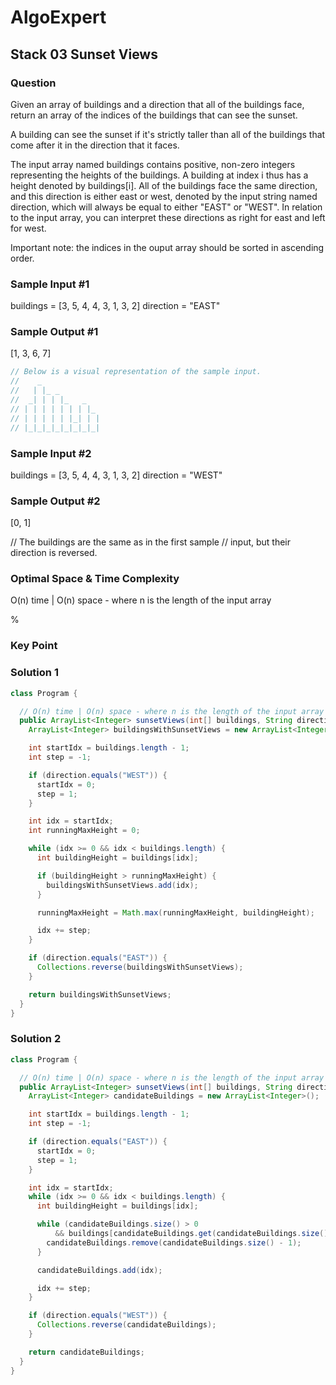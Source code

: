 # AlgoExpert

## Stack 03 Sunset Views

### Question

Given an array of buildings and a direction that all of the buildings face, return an array of the indices of the buildings that can see the sunset.

A building can see the sunset if it's strictly taller than all of the buildings that come after it in the direction that it faces.

The input array named buildings contains positive, non-zero integers representing the heights of the buildings. A building at index i thus has a height denoted by buildings[i]. All of the buildings face the same direction, and this direction is either east or west, denoted by the input string named direction, which will always be equal to either "EAST" or "WEST". In relation to the input array, you can interpret these directions as right for east and left for west.

Important note: the indices in the ouput array should be sorted in ascending order.

### Sample Input #1

buildings = [3, 5, 4, 4, 3, 1, 3, 2]
direction = "EAST"

### Sample Output #1

[1, 3, 6, 7]

```c
// Below is a visual representation of the sample input.
//    _
//   | |_ _
//  _| | | |_   _
// | | | | | | | |_
// | | | | | |_| | |
// |_|_|_|_|_|_|_|_|
```

### Sample Input #2

buildings = [3, 5, 4, 4, 3, 1, 3, 2]
direction = "WEST"

### Sample Output #2

[0, 1]

// The buildings are the same as in the first sample
// input, but their direction is reversed.

### Optimal Space & Time Complexity

O(n) time | O(n) space - where n is the length of the input array

%

### Key Point

### Solution 1

```java
class Program {

  // O(n) time | O(n) space - where n is the length of the input array
  public ArrayList<Integer> sunsetViews(int[] buildings, String direction) {
    ArrayList<Integer> buildingsWithSunsetViews = new ArrayList<Integer>();

    int startIdx = buildings.length - 1;
    int step = -1;

    if (direction.equals("WEST")) {
      startIdx = 0;
      step = 1;
    }

    int idx = startIdx;
    int runningMaxHeight = 0;

    while (idx >= 0 && idx < buildings.length) {
      int buildingHeight = buildings[idx];

      if (buildingHeight > runningMaxHeight) {
        buildingsWithSunsetViews.add(idx);
      }

      runningMaxHeight = Math.max(runningMaxHeight, buildingHeight);

      idx += step;
    }

    if (direction.equals("EAST")) {
      Collections.reverse(buildingsWithSunsetViews);
    }

    return buildingsWithSunsetViews;
  }
}

```

### Solution 2

```java
class Program {

  // O(n) time | O(n) space - where n is the length of the input array
  public ArrayList<Integer> sunsetViews(int[] buildings, String direction) {
    ArrayList<Integer> candidateBuildings = new ArrayList<Integer>();

    int startIdx = buildings.length - 1;
    int step = -1;

    if (direction.equals("EAST")) {
      startIdx = 0;
      step = 1;
    }

    int idx = startIdx;
    while (idx >= 0 && idx < buildings.length) {
      int buildingHeight = buildings[idx];

      while (candidateBuildings.size() > 0
          && buildings[candidateBuildings.get(candidateBuildings.size() - 1)] <= buildingHeight) {
        candidateBuildings.remove(candidateBuildings.size() - 1);
      }

      candidateBuildings.add(idx);

      idx += step;
    }

    if (direction.equals("WEST")) {
      Collections.reverse(candidateBuildings);
    }

    return candidateBuildings;
  }
}

```
